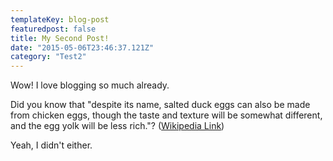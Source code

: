 ```yaml
---
templateKey: blog-post
featuredpost: false
title: My Second Post!
date: "2015-05-06T23:46:37.121Z"
category: "Test2"
---
```


Wow! I love blogging so much already.

Did you know that "despite its name, salted duck eggs can also be made from
chicken eggs, though the taste and texture will be somewhat different, and the
egg yolk will be less rich."?
([Wikipedia Link](https://en.wikipedia.org/wiki/Salted_duck_egg))

Yeah, I didn't either.
